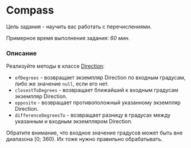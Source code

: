 # Compass

Цель задания - научить вас работать с перечислениями.

Примерное время выполнения задания: _60 мин_.

### Описание

Реализуйте методы в классе [Direction](src/main/java/com/epam/rd/autotasks/Direction.java):

- `ofDegrees` - возвращает экземпляр Direction по входным градусам, либо же значение `null`, если его нет.
- `closestToDegrees` - возвращает ближайший к входным градусам экземпляр Direction.
- `opposite` - возвращает противоположный указанному экземпляр Direction.
- `differenceDegreesTo` - возвращает разницу в градусах между указанным и входным экземпляром Direction.

Обратите внимание, что входное значение градусов может быть вне диапазона [0; 360).
Их тоже нужно правильно обрабатывать.